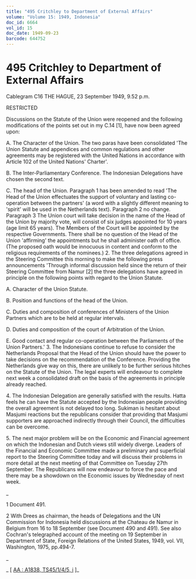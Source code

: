 ```yaml
---
title: "495 Critchley to Department of External Affairs"
volume: "Volume 15: 1949, Indonesia"
doc_id: 6664
vol_id: 15
doc_date: 1949-09-23
barcode: 644752
---
```


# 495 Critchley to Department of External Affairs

Cablegram C16 THE HAGUE, 23 September 1949, 9.52 p.m.

RESTRICTED

Discussions on the Statute of the Union were reopened and the following modifications of the points set out in my C.14 [1], have now been agreed upon:

A. The Character of the Union. The two paras have been consolidated 'The Union Statute and appendices and common regulations and other agreements may be registered with the United Nations in accordance with Article 102 of the United Nations' Charter'.

B. The Inter-Parliamentary Conference. The Indonesian Delegations have chosen the second text.

C. The head of the Union. Paragraph 1 has been amended to read 'The Head of the Union effectuates the support of voluntary and lasting co-operation between the partners' (a word with a slightly different meaning to 'spirit' will be used in the Netherlands text). Paragraph 2 no change. Paragraph 3 The Union court will take decision in the name of the Head of the Union by majority vote, will consist of six judges appointed for 10 years (age limit 65 years). The Members of the Court will be appointed by the respective Governments. There shall be no question of the Head of the Union 'affirming' the appointments but he shall administer oath of office. (The proposed oath would be innocuous in content and conform to the religious requirements of the nominees.) 2. The three delegations agreed in the Steering Committee this morning to make the following press announcements 'Through informal discussion held since the return of their Steering Committee from Namur [2] the three delegations have agreed in principle on the following points with regard to the Union Statute.

A. Character of the Union Statute.

B. Position and functions of the head of the Union.

C. Duties and composition of conferences of Ministers of the Union Partners which are to be held at regular intervals.

D. Duties and composition of the court of Arbitration of the Union.

E. Good contact and regular co-operation between the Parliaments of the Union Partners.' 3. The Indonesians continue to refuse to consider the Netherlands Proposal that the Head of the Union should have the power to take decisions on the recommendation of the Conference. Providing the Netherlands give way on this, there are unlikely to be further serious hitches on the Statute of the Union. The legal experts will endeavour to complete next week a consolidated draft on the basis of the agreements in principle already reached.

4\. The Indonesian Delegation are generally satisfied with the results. Hatta feels he can have the Statute accepted by the Indonesian people providing the overall agreement is not delayed too long. Sukiman is hesitant about Masjumi reactions but the republicans consider that providing that Masjumi supporters are approached indirectly through their Council, the difficulties can be overcome.

5\. The next major problem will be on the Economic and Financial agreement on which the Indonesian and Dutch views still widely diverge. Leaders of the Financial and Economic Committee made a preliminary and superficial report to the Steering Committee today and will discuss their problems in more detail at the next meeting of that Committee on Tuesday 27th September. The Republicans will now endeavour to force the pace and there may be a showdown on the Economic issues by Wednesday of next week.

_

1 Document 491.

2 With Drees as chairman, the heads of Delegations and the UN Commission for Indonesia held discussions at the Chateau de Namur in Belgium from 16 to 18 September (see Document 490 and 491). See also Cochran's telegraphed account of the meeting on 19 September in Department of State, Foreign Relations of the United States, 1949, vol. VII, Washington, 1975, pp.494-7.

_

_ [ [AA : A1838, TS45/1/4/5, i](http://www.naa.gov.au/cgi-bin/Search?O=I&Number=644752) ]_
